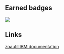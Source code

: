 <h2>Earned badges</h2>
<img src='https://static.influitive.com/influitiveimages/ibmzxplore/icons/badges/default/Fundamentals_Icon700x700.png?1627933761'>
<h2>Links</h2>
<a href="https://www.ibm.com/docs/en/zoau/1.0.x?topic=SSKFYE_1.0.3/python_doc_zoautil/index.html">zoautil IBM documentation</a>
